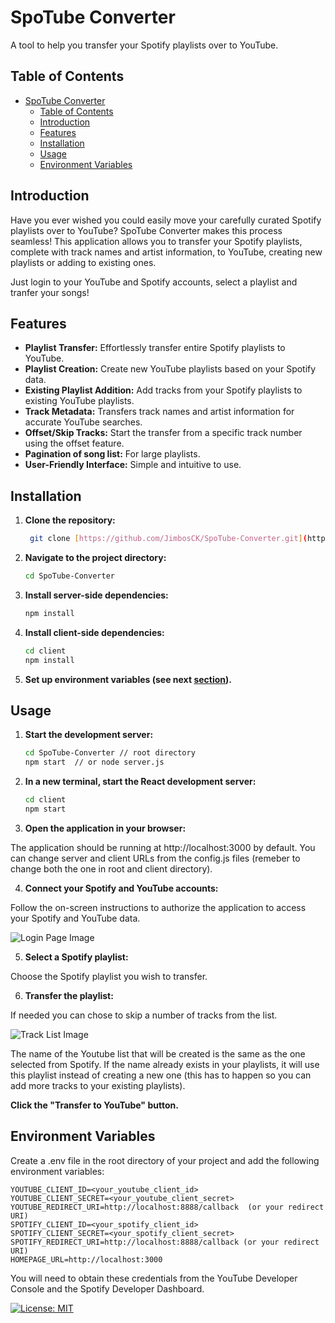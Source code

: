 # SpoTube Converter

A tool to help you transfer your Spotify playlists over to YouTube.

## Table of Contents

- [SpoTube Converter](#spotube-converter)
  - [Table of Contents](#table-of-contents)
  - [Introduction](#introduction)
  - [Features](#features)
  - [Installation](#installation)
  - [Usage](#usage)
  - [Environment Variables](#environment-variables)

## Introduction

Have you ever wished you could easily move your carefully curated Spotify playlists over to YouTube?  SpoTube Converter makes this process seamless!  This application allows you to transfer your Spotify playlists, complete with track names and artist information, to YouTube, creating new playlists or adding to existing ones.

Just login to your YouTube and Spotify accounts, select a playlist and tranfer your songs!

## Features

- **Playlist Transfer:** Effortlessly transfer entire Spotify playlists to YouTube.
- **Playlist Creation:** Create new YouTube playlists based on your Spotify data.
- **Existing Playlist Addition:** Add tracks from your Spotify playlists to existing YouTube playlists.
- **Track Metadata:** Transfers track names and artist information for accurate YouTube searches.
- **Offset/Skip Tracks:** Start the transfer from a specific track number using the offset feature.
- **Pagination of song list:** For large playlists.
- **User-Friendly Interface:** Simple and intuitive to use.

## Installation

1. **Clone the repository:**

   ```bash
    git clone [https://github.com/JimbosCK/SpoTube-Converter.git](https://github.com/JimbosCK/SpoTube-Converter.git)   
2. **Navigate to the project directory:**

    ```Bash
    cd SpoTube-Converter
3. **Install server-side dependencies:**
    
    ```Bash
    npm install
4. **Install client-side dependencies:**

    ```Bash
    cd client
    npm install
5. **Set up environment variables (see next [section](#environment-variables)).**

## Usage
1. **Start the development server:**

    ```Bash
    cd SpoTube-Converter // root directory
    npm start  // or node server.js
2. **In a new terminal, start the React development server:**

    ```Bash
    cd client
    npm start
3. **Open the application in your browser:**

The application should be running at http://localhost:3000 by default.
You can change server and client URLs from the config.js files (remeber to change both the one in root and client directory).

4. **Connect your Spotify and YouTube accounts:**

Follow the on-screen instructions to authorize the application to access your Spotify and YouTube data.

![Login Page Image](https://github.com/user-attachments/assets/633e9830-c315-4fed-861d-a6aee88c9303)

5. **Select a Spotify playlist:**

Choose the Spotify playlist you wish to transfer.

6. **Transfer the playlist:**

If needed you can chose to skip a number of tracks from the list.

![Track List Image](https://github.com/user-attachments/assets/b172a4bc-3b74-44ec-a5d0-2727ae65c3e4)

The name of the Youtube list that will be created is the same as the one selected from Spotify. If the name already exists in your playlists, it will use this playlist instead of creating a new one (this has to happen so you can add more tracks to your existing playlists).

<b>Click the "Transfer to YouTube" button.</b>

## Environment Variables
Create a .env file in the root directory of your project and add the following environment variables:   
    
    YOUTUBE_CLIENT_ID=<your_youtube_client_id>
    YOUTUBE_CLIENT_SECRET=<your_youtube_client_secret>
    YOUTUBE_REDIRECT_URI=http://localhost:8888/callback  (or your redirect URI)
    SPOTIFY_CLIENT_ID=<your_spotify_client_id>
    SPOTIFY_CLIENT_SECRET=<your_spotify_client_secret>
    SPOTIFY_REDIRECT_URI=http://localhost:8888/callback (or your redirect URI)
    HOMEPAGE_URL=http://localhost:3000
You will need to obtain these credentials from the YouTube Developer Console and the Spotify Developer Dashboard.

[![License: MIT](https://img.shields.io/badge/License-MIT-yellow.svg)](https://opensource.org/licenses/MIT)

